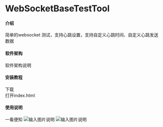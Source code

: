 # WebSocketBaseTestTool

#### 介绍
简单的websocket 测试，支持心跳设置，支持自定义心跳时间、自定义心跳发送数据

#### 软件架构
软件架构说明


#### 安装教程

下载  
打开index.html

#### 使用说明

一看便知
![输入图片说明](https://images.gitee.com/uploads/images/2020/0417/202126_70984218_1500389.png "2020-04-17[20-19-11]1587125951.png")
![输入图片说明](https://images.gitee.com/uploads/images/2020/0417/202138_138497c9_1500389.png "2020-04-17[20-18-57]1587125937.png")